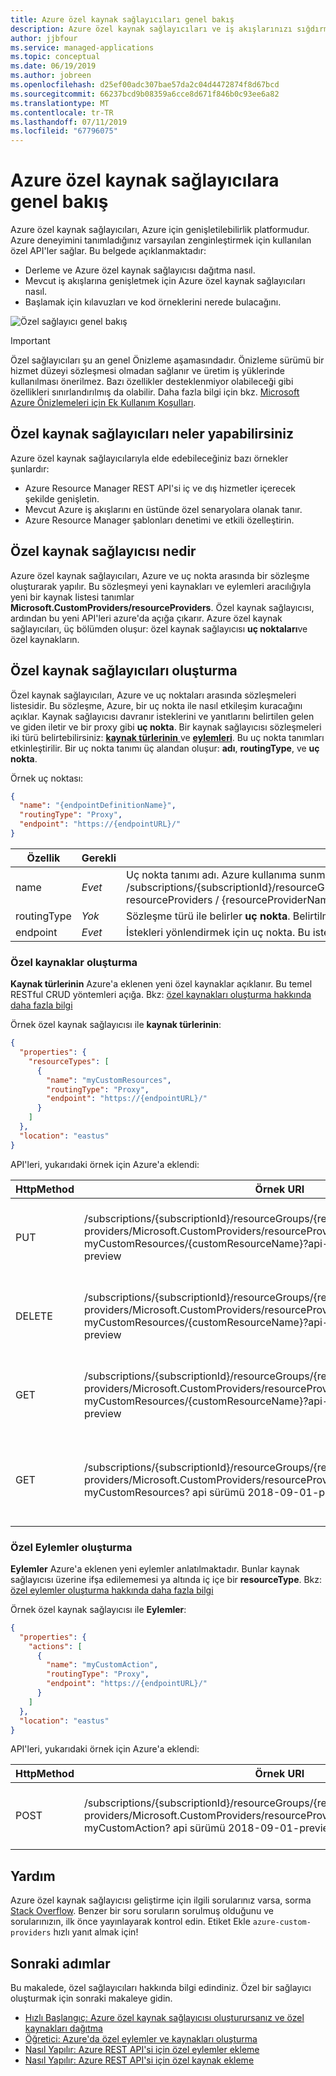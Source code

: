 ```yaml
---
title: Azure özel kaynak sağlayıcıları genel bakış
description: Azure özel kaynak sağlayıcıları ve iş akışlarınızı sığdırmak için Azure API düzlemi genişletme hakkında bilgi edinin.
author: jjbfour
ms.service: managed-applications
ms.topic: conceptual
ms.date: 06/19/2019
ms.author: jobreen
ms.openlocfilehash: d25ef00adc307bae57da2c04d4472874f8d67bcd
ms.sourcegitcommit: 66237bcd9b08359a6cce8d671f846b0c93ee6a82
ms.translationtype: MT
ms.contentlocale: tr-TR
ms.lasthandoff: 07/11/2019
ms.locfileid: "67796075"
---
```

# <a name="azure-custom-resource-providers-overview"></a>Azure özel kaynak sağlayıcılara genel bakış

Azure özel kaynak sağlayıcıları, Azure için genişletilebilirlik platformudur. Azure deneyimini tanımladığınız varsayılan zenginleştirmek için kullanılan özel API'ler sağlar. Bu belgede açıklanmaktadır:

- Derleme ve Azure özel kaynak sağlayıcısı dağıtma nasıl.
- Mevcut iş akışlarına genişletmek için Azure özel kaynak sağlayıcıları nasıl.
- Başlamak için kılavuzları ve kod örneklerini nerede bulacağını.

![Özel sağlayıcı genel bakış](./media/custom-providers-overview/overview.png)

> [!IMPORTANT]
> Özel sağlayıcıları şu an genel Önizleme aşamasındadır.
> Önizleme sürümü bir hizmet düzeyi sözleşmesi olmadan sağlanır ve üretim iş yüklerinde kullanılması önerilmez. Bazı özellikler desteklenmiyor olabileceği gibi özellikleri sınırlandırılmış da olabilir.
> Daha fazla bilgi için bkz. [Microsoft Azure Önizlemeleri için Ek Kullanım Koşulları](https://azure.microsoft.com/support/legal/preview-supplemental-terms/).

## <a name="what-can-custom-resource-providers-do"></a>Özel kaynak sağlayıcıları neler yapabilirsiniz

Azure özel kaynak sağlayıcılarıyla elde edebileceğiniz bazı örnekler şunlardır:

- Azure Resource Manager REST API'si iç ve dış hizmetler içerecek şekilde genişletin.
- Mevcut Azure iş akışlarını en üstünde özel senaryolara olanak tanır.
- Azure Resource Manager şablonları denetimi ve etkili özelleştirin.

## <a name="what-is-a-custom-resource-provider"></a>Özel kaynak sağlayıcısı nedir

Azure özel kaynak sağlayıcıları, Azure ve uç nokta arasında bir sözleşme oluşturarak yapılır. Bu sözleşmeyi yeni kaynakları ve eylemleri aracılığıyla yeni bir kaynak listesi tanımlar **Microsoft.CustomProviders/resourceProviders**. Özel kaynak sağlayıcısı, ardından bu yeni API'leri azure'da açığa çıkarır. Azure özel kaynak sağlayıcıları, üç bölümden oluşur: özel kaynak sağlayıcısı **uç noktaları**ve özel kaynakların.

## <a name="how-to-build-custom-resource-providers"></a>Özel kaynak sağlayıcıları oluşturma

Özel kaynak sağlayıcıları, Azure ve uç noktaları arasında sözleşmeleri listesidir. Bu sözleşme, Azure, bir uç nokta ile nasıl etkileşim kuracağını açıklar. Kaynak sağlayıcısı davranır isteklerini ve yanıtlarını belirtilen gelen ve giden iletir ve bir proxy gibi **uç nokta**. Bir kaynak sağlayıcısı sözleşmeleri iki türü belirtebilirsiniz: [ **kaynak türlerinin** ](./custom-providers-resources-endpoint-how-to.md) ve [ **eylemleri**](./custom-providers-action-endpoint-how-to.md). Bu uç nokta tanımları etkinleştirilir. Bir uç nokta tanımı üç alandan oluşur: **adı**, **routingType**, ve **uç nokta**.

Örnek uç noktası:

```JSON
{
  "name": "{endpointDefinitionName}",
  "routingType": "Proxy",
  "endpoint": "https://{endpointURL}/"
}
```

Özellik | Gerekli | Açıklama
---|---|---
name | *Evet* | Uç nokta tanımı adı. Azure kullanıma sunma bu adı altında kendi API aracılığıyla ' /subscriptions/{subscriptionId}/resourceGroups/{resourceGroupName}/providers/Microsoft.CustomProviders/<br>resourceProviders / {resourceProviderName} / {endpointDefinitionName}'
routingType | *Yok* | Sözleşme türü ile belirler **uç nokta**. Belirtilmezse, varsayılan olarak "Proxy'sine" olacaktır.
endpoint | *Evet* | İstekleri yönlendirmek için uç nokta. Bu isteğin tüm yan etkileri yanı sıra yanıt işler.

### <a name="building-custom-resources"></a>Özel kaynaklar oluşturma

**Kaynak türlerinin** Azure'a eklenen yeni özel kaynaklar açıklanır. Bu temel RESTful CRUD yöntemleri açığa. Bkz: [özel kaynakları oluşturma hakkında daha fazla bilgi](./custom-providers-resources-endpoint-how-to.md)

Örnek özel kaynak sağlayıcısı ile **kaynak türlerinin**:

```JSON
{
  "properties": {
    "resourceTypes": [
      {
        "name": "myCustomResources",
        "routingType": "Proxy",
        "endpoint": "https://{endpointURL}/"
      }
    ]
  },
  "location": "eastus"
}
```

API'leri, yukarıdaki örnek için Azure'a eklendi:

HttpMethod | Örnek URI | Açıklama
---|---|---
PUT | /subscriptions/{subscriptionId}/resourceGroups/{resourceGroupName}/<br>providers/Microsoft.CustomProviders/resourceProviders/{resourceProviderName}/<br>myCustomResources/{customResourceName}?api-version=2018-09-01-preview | Yeni bir kaynak oluşturmak için Azure REST API çağrısı.
DELETE | /subscriptions/{subscriptionId}/resourceGroups/{resourceGroupName}/<br>providers/Microsoft.CustomProviders/resourceProviders/{resourceProviderName}/<br>myCustomResources/{customResourceName}?api-version=2018-09-01-preview | Mevcut bir kaynağı silmek için Azure REST API çağrısı.
GET | /subscriptions/{subscriptionId}/resourceGroups/{resourceGroupName}/<br>providers/Microsoft.CustomProviders/resourceProviders/{resourceProviderName}/<br>myCustomResources/{customResourceName}?api-version=2018-09-01-preview | Mevcut bir kaynağı almak için Azure REST API çağrısı.
GET | /subscriptions/{subscriptionId}/resourceGroups/{resourceGroupName}/<br>providers/Microsoft.CustomProviders/resourceProviders/{resourceProviderName}/<br>myCustomResources? api sürümü 2018-09-01-preview = | Var olan kaynakların listesini almak için Azure REST API çağrısı.

### <a name="building-custom-actions"></a>Özel Eylemler oluşturma

**Eylemler** Azure'a eklenen yeni eylemler anlatılmaktadır. Bunlar kaynak sağlayıcısı üzerine ifşa edilememesi ya altında iç içe bir **resourceType**. Bkz: [özel eylemler oluşturma hakkında daha fazla bilgi](./custom-providers-action-endpoint-how-to.md)

Örnek özel kaynak sağlayıcısı ile **Eylemler**:

```JSON
{
  "properties": {
    "actions": [
      {
        "name": "myCustomAction",
        "routingType": "Proxy",
        "endpoint": "https://{endpointURL}/"
      }
    ]
  },
  "location": "eastus"
}
```

API'leri, yukarıdaki örnek için Azure'a eklendi:

HttpMethod | Örnek URI | Açıklama
---|---|---
POST | /subscriptions/{subscriptionId}/resourceGroups/{resourceGroupName}/<br>providers/Microsoft.CustomProviders/resourceProviders/{resourceProviderName}/<br>myCustomAction? api sürümü 2018-09-01-preview = | Eylemini etkinleştirmek için Azure REST API çağrısı.

## <a name="looking-for-help"></a>Yardım

Azure özel kaynak sağlayıcısı geliştirme için ilgili sorularınız varsa, sorma [Stack Overflow](https://stackoverflow.com/questions/tagged/azure-custom-providers). Benzer bir soru soruların sorulmuş olduğunu ve sorularınızın, ilk önce yayınlayarak kontrol edin. Etiket Ekle ```azure-custom-providers``` hızlı yanıt almak için!

## <a name="next-steps"></a>Sonraki adımlar

Bu makalede, özel sağlayıcıları hakkında bilgi edindiniz. Özel bir sağlayıcı oluşturmak için sonraki makaleye gidin.

- [Hızlı Başlangıç: Azure özel kaynak sağlayıcısı oluşturursanız ve özel kaynakları dağıtma](./create-custom-provider.md)
- [Öğretici: Azure'da özel eylemler ve kaynakları oluşturma](./tutorial-custom-providers-101.md)
- [Nasıl Yapılır: Azure REST API'si için özel eylemler ekleme](./custom-providers-action-endpoint-how-to.md)
- [Nasıl Yapılır: Azure REST API'si için özel kaynak ekleme](./custom-providers-resources-endpoint-how-to.md)
